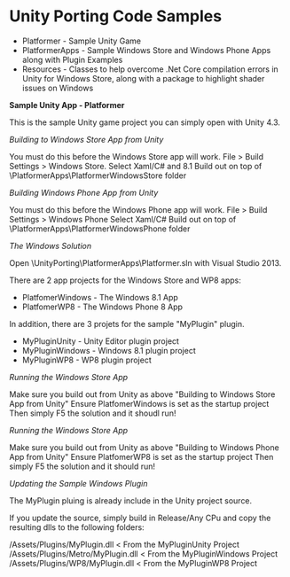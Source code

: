 Unity Porting Code Samples
====================

-  Platformer - Sample Unity Game
-  PlatformerApps - Sample Windows Store and Windows Phone Apps along with Plugin Examples
-  Resources -  Classes to help overcome .Net Core compilation errors in Unity for Windows Store, along with a package to highlight shader issues on Windows

**Sample Unity App - Platformer**

This is the sample Unity game project you can simply open with Unity 4.3.

*Building to Windows Store App from Unity*

You must do this before the Windows Store  app will work.
File > Build Settings > Windows Store. 
Select Xaml/C# and 8.1
Build out on top of \PlatformerApps\PlatformerWindowsStore folder

*Building Windows Phone App from Unity*

You must do this before the Windows Phone app will work.
File > Build Settings > Windows Phone
Select Xaml/C# 
Build out on top of \PlatformerApps\PlatformerWindowsPhone folder

*The Windows Solution*

Open \UnityPorting\PlatformerApps\Platformer.sln with Visual Studio 2013. 

There are 2 app projects for the Windows Store and WP8 apps:

- PlatfomerWindows - The Windows 8.1 App
- PlatfomerWP8 - The Windows Phone 8 App
 
In addition, there are 3 projets for the sample "MyPlugin" plugin.

- MyPluginUnity - Unity Editor plugin project
- MyPluginWindows - Windows 8.1 plugin project
- MyPluginWP8 - WP8 plugin project

*Running the Windows Store App*

Make sure you build out from Unity as above "Building to Windows Store App from Unity"
Ensure PlatfomerWindows is set as the startup project
Then simply F5 the solution and it shoudl run!

*Running the Windows Store App*

Make sure you build out from Unity as above "Building to Windows Phone App from Unity"
Ensure PlatfomerWP8 is set as the startup project
Then simply F5 the solution and it should run!

*Updating the Sample Windows Plugin*

The MyPlugin pluing is already include in the Unity project source. 

If you update the source, simply build in Release/Any CPu and copy the resulting dlls to the following folders:

/Assets/Plugins/MyPlugin.dll < From the MyPluginUnity Project
/Assets/Plugins/Metro/MyPlugin.dll < From the MyPluginWindows Project
/Assets/Plugins/WP8/MyPlugin.dll < From the MyPluginWP8 Project



